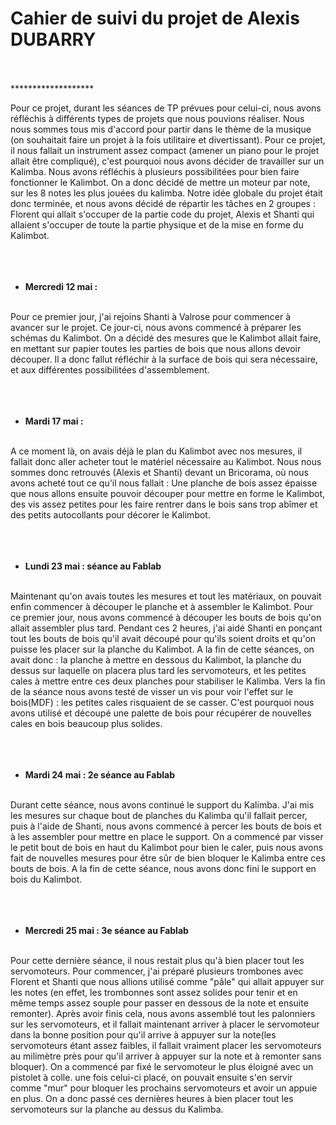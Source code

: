 
<h1>Cahier de suivi du projet de Alexis DUBARRY</h1>
<br/><br/>
*******************


<p1>  Pour ce projet, durant les séances de TP prévues pour celui-ci, nous avons réfléchis à différents types de projets que nous pouvions réaliser. Nous nous sommes tous mis d'accord pour partir dans le thème de la musique (on souhaitait faire un projet à la fois utilitaire et divertissant). Pour ce projet, il nous fallait un instrument assez compact (amener un piano pour le projet allait être compliqué), c'est pourquoi nous avons décider de travailler sur un Kalimba. Nous avons réfléchis à plusieurs possibilitées pour bien faire fonctionner le Kalimbot. On a donc décidé de mettre un moteur par note, sur les 8 notes les plus jouées du kalimba. Notre idée globale du projet était donc terminée, et nous avons décidé de répartir les tâches en 2 groupes : Florent qui allait s'occuper de la partie code du projet, Alexis et Shanti qui allaient s'occuper de toute la partie physique et de la mise en forme du Kalimbot.</p1>
<br/><br/><br/><br/>


* **Mercredi 12 mai :**
<br/>
<p2> Pour ce premier jour, j'ai rejoins Shanti à Valrose pour commencer à avancer sur le projet. Ce jour-ci, nous avons commencé à préparer les schémas du Kalimbot. On a décidé des mesures que le Kalimbot allait faire, en mettant sur papier toutes les parties de bois que nous allons devoir découper. Il a donc fallut réfléchir à la surface de bois qui sera nécessaire, et aux différentes possibilitées d'assemblement.</p2>
<br/><br/><br/><br/>


* **Mardi 17 mai :**
<br/>
<p3>  A ce moment là, on avais déjà le plan du Kalimbot avec nos mesures, il fallait donc aller acheter tout le matériel nécessaire au Kalimbot. Nous nous sommes donc retrouvés (Alexis et Shanti) devant un Bricorama, où nous avons acheté tout ce qu'il nous fallait : Une planche de bois assez épaisse que nous allons ensuite pouvoir découper pour mettre en forme le Kalimbot, des vis assez petites pour les faire rentrer dans le bois sans trop abîmer et des petits autocollants pour décorer le Kalimbot.</p3>
<br/><br/><br/><br/>


* **Lundi 23 mai : séance au Fablab**
<br/>
<p4>  Maintenant qu'on avais toutes les mesures et tout les matériaux, on pouvait enfin commencer à découper le planche et à assembler le Kalimbot. Pour ce premier jour, nous avons commencé à découper les bouts de bois qu'on allait assembler plus tard. Pendant ces 2 heures, j'ai aidé Shanti en ponçant tout les bouts de bois qu'il avait découpé pour qu'ils soient droits et qu'on puisse les placer sur la planche du Kalimbot. A la fin de cette séances, on avait donc : la planche à mettre en dessous du Kalimbot, la planche du dessus sur laquelle on placera plus tard les servomoteurs, et les petites cales à mettre entre ces deux planches pour stabiliser le Kalimba. Vers la fin de la séance nous avons testé de visser un vis pour voir l'effet sur le bois(MDF) : les petites cales risquaient de se casser. C'est pourquoi nous avons utilisé et découpé une palette de bois pour récupérer de nouvelles cales en bois beaucoup plus solides.</p4><br/><br/><br/><br/>



* **Mardi 24 mai : 2e séance au Fablab**
<br/>
<p5> Durant cette séance, nous avons continué le support du Kalimba. J'ai mis les mesures sur chaque bout de planches du Kalimba qu'il fallait percer, puis à l'aide de Shanti, nous avons commencé à percer les bouts de bois et à les assembler pour mettre en place le support. On a commencé par visser le petit bout de bois en haut du Kalimbot pour bien le caler, puis nous avons fait de nouvelles mesures pour être sûr de bien bloquer le Kalimba entre ces bouts de bois. A la fin de cette séance, nous avons donc fini le support en bois du Kalimbot.</p5>
<br/><br/><br/><br/>


* **Mercredi 25 mai : 3e séance au Fablab**
<br/>
<p6> Pour cette dernière séance, il nous restait plus qu'à bien placer tout les servomoteurs. Pour commencer, j'ai préparé plusieurs trombones avec Florent et Shanti que nous allions utilisé comme "pâle" qui allait appuyer sur les notes (en effet, les trombonnes sont assez solides pour tenir et en même temps assez souple pour passer en dessous de la note et ensuite remonter). Après avoir finis cela, nous avons assemblé tout les palonniers sur les servomoteurs, et il fallait maintenant arriver à placer le servomoteur dans la bonne position pour qu'il arrive à appuyer sur la note(les servomoteurs étant assez faibles, il fallait vraiment placer les servomoteurs au milimètre près pour qu'il arriver à appuyer sur la note et à remonter sans bloquer). On a commencé par fixé le servomoteur le plus éloigné avec un pistolet à colle. une fois celui-ci placé, on pouvait ensuite s'en servir comme "mur" pour bloquer les prochains servomoteurs et avoir un appuie en plus. On a donc passé ces dernières heures à bien placer tout les servomoteurs sur la planche au dessus du Kalimba.</p6> 
 <br/><br/><br/><br/><br/>
  


